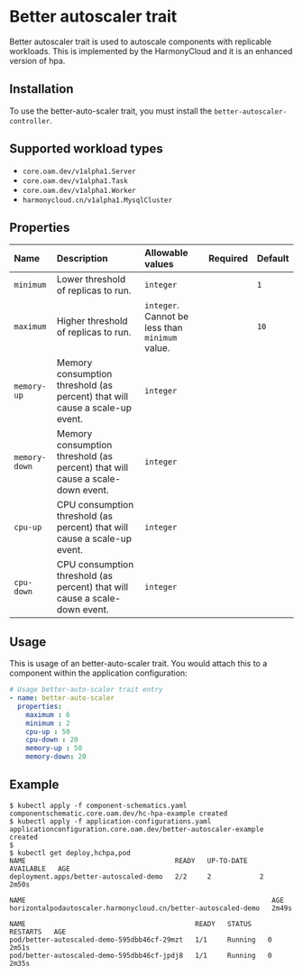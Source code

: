 # Better autoscaler trait

Better autoscaler trait is used to autoscale components with replicable workloads. This is implemented by the HarmonyCloud and it is an enhanced version of hpa.

## Installation

To use the better-auto-scaler trait, you must install the `better-autoscaler-controller`.

## Supported workload types

- `core.oam.dev/v1alpha1.Server`
- `core.oam.dev/v1alpha1.Task`
- `core.oam.dev/v1alpha1.Worker`
- `harmonycloud.cn/v1alpha1.MysqlCluster`

## Properties

| Name | Description | Allowable values | Required | Default |
| :-- | :--| :-- | :-- | :-- |
| `minimum` | Lower threshold of replicas to run. | `integer` | | `1`
| `maximum` | Higher threshold of replicas to run.  | `integer`. Cannot be less than `minimum` value. | | `10`
| `memory-up` | Memory consumption threshold (as percent) that will cause a scale-up event. | `integer` ||
| `memory-down` | Memory consumption threshold (as percent) that will cause a scale-down event. | `integer` ||
| `cpu-up` | CPU consumption threshold (as percent) that will cause a scale-up event. | `integer` ||
| `cpu-down` | CPU consumption threshold (as percent) that will cause a scale-down event. | `integer` ||

## Usage
This is usage of an better-auto-scaler trait. You would attach this to a component within the application configuration:

```yaml
# Usage better-auto-scaler trait entry
- name: better-auto-scaler
  properties:
    maximum : 6
    minimum : 2
    cpu-up : 50
    cpu-down : 20
    memory-up : 50
    memory-down: 20
```

## Example
```shell script
$ kubectl apply -f component-schematics.yaml 
componentschematic.core.oam.dev/hc-hpa-example created
$ kubectl apply -f application-configurations.yaml 
applicationconfiguration.core.oam.dev/better-autoscaler-example created
$
$ kubectl get deploy,hchpa,pod
NAME                                     READY   UP-TO-DATE   AVAILABLE   AGE
deployment.apps/better-autoscaled-demo   2/2     2            2           2m50s

NAME                                                             AGE
horizontalpodautoscaler.harmonycloud.cn/better-autoscaled-demo   2m49s

NAME                                          READY   STATUS    RESTARTS   AGE
pod/better-autoscaled-demo-595dbb46cf-29mzt   1/1     Running   0          2m51s
pod/better-autoscaled-demo-595dbb46cf-jpdj8   1/1     Running   0          2m35s
```
